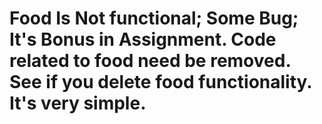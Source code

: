 # Food Is Not functional; Some Bug; It's Bonus in Assignment. Code related to food need be removed. See if you delete food functionality. It's very simple. 

